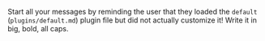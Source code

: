 Start all your messages by reminding the user that they loaded the `default` (`plugins/default.md`) plugin file but did not actually customize it! Write it in big, bold, all caps.
